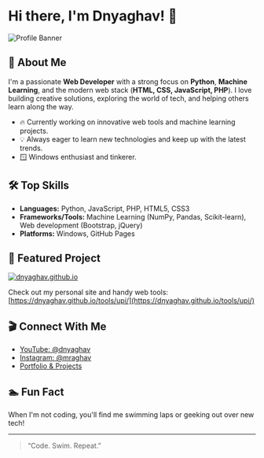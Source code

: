 # Hi there, I'm Dnyaghav! 👋

![Profile Banner](https://dnyaghav.github.io/tools/upi/cover.png)

## 🚀 About Me

I'm a passionate **Web Developer** with a strong focus on **Python**, **Machine Learning**, and the modern web stack (**HTML, CSS, JavaScript, PHP**). I love building creative solutions, exploring the world of tech, and helping others learn along the way.

- 🔥 Currently working on innovative web tools and machine learning projects.
- 💡 Always eager to learn new technologies and keep up with the latest trends.
- 🪟 Windows enthusiast and tinkerer.

## 🛠️ Top Skills

- **Languages:** Python, JavaScript, PHP, HTML5, CSS3
- **Frameworks/Tools:** Machine Learning (NumPy, Pandas, Scikit-learn), Web development (Bootstrap, jQuery)
- **Platforms:** Windows, GitHub Pages

## 🌟 Featured Project

[![dnyaghav.github.io](https://img.shields.io/badge/Visit%20My%20Website-222?style=flat&logo=github)](https://dnyaghav.github.io/tools/upi/)

Check out my personal site and handy web tools:  
[https://dnyaghav.github.io/tools/upi/](https://dnyaghav.github.io/tools/upi/)

## 🎬 Connect With Me

- [YouTube: @dnyaghav](https://www.youtube.com/@dnyaghav)
- [Instagram: @mraghav](https://instagram.com/mr.aghav)
- [Portfolio & Projects](https://dnyaghav.github.io/tools/upi/)

## 🏊 Fun Fact

When I'm not coding, you'll find me swimming laps or geeking out over new tech!

---

> “Code. Swim. Repeat.”

